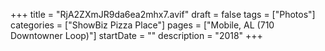 +++
title = "RjA2ZXmJR9da6ea2mhx7.avif"
draft = false
tags = ["Photos"]
categories = ["ShowBiz Pizza Place"]
pages = ["Mobile, AL (710 Downtowner Loop)"]
startDate = ""
description = "2018"
+++
